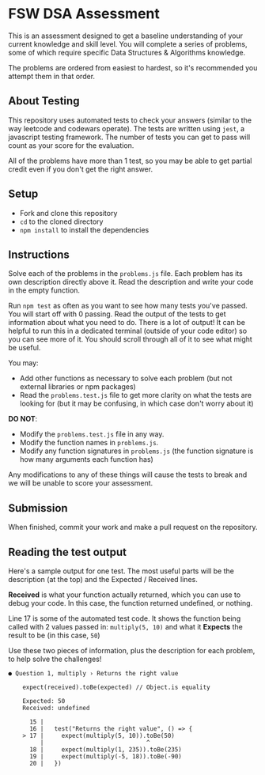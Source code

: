 # FSW DSA Assessment

This is an assessment designed to get a baseline understanding of your current knowledge and skill level. You will complete a series of problems, some of which require specific Data Structures & Algorithms knowledge.

The problems are ordered from easiest to hardest, so it's recommended you attempt them in that order.

## About Testing

This repository uses automated tests to check your answers (similar to the way leetcode and codewars operate). The tests are written using `jest`, a javascript testing framework. The number of tests you can get to pass will count as your score for the evaluation. 

All of the problems have more than 1 test, so you may be able to get partial credit even if you don't get the right answer.

## Setup

* Fork and clone this repository
* `cd` to the cloned directory
* `npm install` to install the dependencies

## Instructions

Solve each of the problems in the `problems.js` file. Each problem has its own description directly above it. Read the description and write your code in the empty function.

Run `npm test` as often as you want to see how many tests you've passed. You will start off with 0 passing. Read the output of the tests to get information about what you need to do. There is a lot of output! It can be helpful to run this in a dedicated terminal (outside of your code editor) so you can see more of it. You should scroll through all of it to see what might be useful.

You may:

* Add other functions as necessary to solve each problem (but not external libraries or npm packages)
* Read the `problems.test.js` file to get more clarity on what the tests are looking for (but it may be confusing, in which case don't worry about it)

**DO NOT**:

* Modify the `problems.test.js` file in any way.
* Modify the function names in `problems.js`.
* Modify any function signatures in `problems.js` (the function signature is how many arguments each function has)

Any modifications to any of these things will cause the tests to break and we will be unable to score your assessment.

## Submission

When finished, commit your work and make a pull request on the repository.

## Reading the test output

Here's a sample output for one test. The most useful parts will be the description (at the top) and the Expected / Received lines.

**Received** is what your function actually returned, which you can use to debug your code. In this case, the function returned undefined, or nothing.

Line 17 is some of the automated test code. It shows the function being called with 2 values passed in: `multiply(5, 10)` and what it **Expects** the result to be (in this case, `50`)

Use these two pieces of information, plus the description for each problem, to help solve the challenges!

```
● Question 1, multiply › Returns the right value

    expect(received).toBe(expected) // Object.is equality

    Expected: 50
    Received: undefined

      15 | 
      16 |   test("Returns the right value", () => {
    > 17 |     expect(multiply(5, 10)).toBe(50)
         |                             ^
      18 |     expect(multiply(1, 235)).toBe(235)
      19 |     expect(multiply(-5, 18)).toBe(-90)
      20 |   })
```